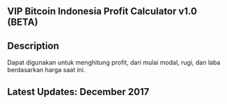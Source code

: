 ## VIP Bitcoin Indonesia Profit Calculator v1.0 (BETA)
## Description
Dapat digunakan untuk menghitung profit, dari mulai modal, rugi, dan laba berdasarkan harga saat ini.

## Latest Updates: December 2017
